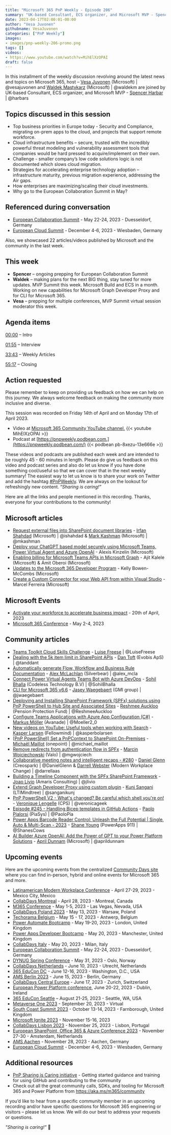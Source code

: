 ```yaml
---
title: "Microsoft 365 PnP Weekly - Episode 206"
summary: "UK-based Consultant, ECS organizer, and Microsoft MVP - Spencer Harbar, joins Microsoft’s Vesa Juvonen and Waldek Mastykarz in a discussion on infrastructure optimization, security and compliance priority, the European Collaboration Summit (ECS) plus 22 articles/videos."
date: 2023-04-17T02:00:01-00:00
author: "Vesa Juvonen"
githubname: VesaJuvonen
categories: ["PnP Weekly"]
images:
- images/pnp-weekly-206-promo.png
tags: []
videos:
- https://www.youtube.com/watch?v=MihElXzOPAI
draft: false
---
```

 
In this installment of the weekly discussion revolving around the latest news and topics on Microsoft 365, host – [Vesa Juvonen](http://twitter.com/vesajuvonen) (Microsoft) | @vesajuvonen and [Waldek Mastykarz](http://twitter.com/waldekm) (Microsoft) | @waldekm are joined by UK-based Consultant, ECS organizer, and Microsoft MVP - [Spencer Harbar](https://twitter.com/harbars) \| @harbars

## Topics discussed in this session

* Top business priorities in Europe today - Security and Compliance, migrating on-prem apps to the cloud, and projects that support remote workforce.
* Cloud infrastructure benefits – secure, trusted with the incredibly powerful threat modeling and vulnerability assessment tools that companies would be hard pressed to acquire/implement on their own.
* Challenge - smaller company’s low code solutions logic is not documented which slows cloud migration.
* Strategies for accelerating enterprise technology adoption – infrastructure maturity, previous migration experience, addressing the Air gaps.
* How enterprises are maximizing/scaling their cloud investments.
* Why go to the European Collaboration Summit in May?

## Referenced during conversation

* [European Collaboration Summit](https://www.collabsummit.eu/) - May 22-24, 2023 - Duesseldorf, Germany
* [European Cloud Summit](https://www.cloudsummit.eu/) - December 4-6, 2023 - Wiesbaden, Germany

Also, we showcased 22 articles/videos published by Microsoft and the community in the last week.

## This week

* **Spencer** – ongoing prepping for European Collaboration Summit
* **Waldek** – making plans for the next BIG thing, stay tuned for more updates. MVP Summit this week. Microsoft Build and ECS in a month. Working on new capabilities for Microsoft Graph Developer Proxy and for CLI for Microsoft 365.
* **Vesa** – prepping for multiple conferences, MVP Summit virtual session moderator this week.

## Agenda items

[00:00](https://youtu.be/MihElXzOPAI?t=0) – Intro

[01:55](https://youtu.be/MihElXzOPAI?t=115) – Interview

[33:43](https://youtu.be/MihElXzOPAI?t=2023) – Weekly Articles

[55:17](https://youtu.be/MihElXzOPAI?t=3317) – Closing

## Action requested

Please remember to keep on providing us feedback on how we can help on this journey. We always welcome feedback on making the community more inclusive and diverse.

This session was recorded on Friday 14th of April and on Monday 17th of April 2023.

*   Video at [Microsoft 365 Community YouTube channel.](https://aka.ms/m365pnp-videos)
    {{< youtube MihElXzOPAI >}}
*   Podcast at [https://pnpweekly.podbean.com.](https://pnpweekly.podbean.com/) 
    {{< podbean pb-8xezu-13e666e >}}

These videos and podcasts are published each week and are intended to be roughly 45 - 60 minutes in length.  Please do give us feedback on this video and podcast series and also do let us know if you have done something cool/useful so that we can cover that in the next weekly summary! The easiest way to let us know is to share your work on Twitter and add the hashtag [#PnPWeekly](https://twitter.com/search?q=%23pnpweekly). We are always on the lookout for refreshingly new content. “_Sharing is caring!”_ 

Here are all the links and people mentioned in this recording. Thanks, everyone for your contributions to the community!

## Microsoft articles

* [Request external files into SharePoint document libraries](https://techcommunity.microsoft.com/t5/microsoft-sharepoint-blog/request-external-files-into-sharepoint-document-libraries/ba-p/3791343) - [Irfan Shahdad](https://twitter.com/ishahdad) (Microsoft) | @ishahdad & [Mark Kashman](https://twitter.com/mkashman) (Microsoft) | @mkashman
* [Deploy your ChatGPT based model securely using Microsoft Teams, Power Virtual Agent and Azure OpenAI](https://devblogs.microsoft.com/microsoft365dev/deploy-your-chatgpt-based-model-securely-using-microsoft-teams-power-virtual-agent-and-azure-openai/) - Alexis Kinzelin (Microsoft)
* [Enabling billing for Microsoft Teams APIs in Microsoft Graph](https://devblogs.microsoft.com/microsoft365dev/enabling-billing-for-microsoft-teams-apis-in-microsoft-graph/) - Ajit Kalele (Microsoft) & Amit Oberoi (Microsoft)
* [Updates to the Microsoft 365 Developer Program](https://devblogs.microsoft.com/microsoft365dev/updates-to-the-microsoft-365-developer-program/) - Kelly Bowen-McCombs (Microsoft)
* [Create a Custom Connector for your Web API from within Visual Studio](https://powerapps.microsoft.com/blog/create-a-custom-connector-for-your-web-api-from-within-visual-studio/) - Marcel Ferreira (Microsoft)

## Microsoft Events

* [Activate your workforce to accelerate business impact](https://msvivasummit.eventcore.com/?ocid=cmmsrsdhi5a&culture=en-us&country=us) - 20th of April, 2023
* [Microsoft 365 Conference](https://m365conf.com/) - May 2-4, 2023

## Community articles

* [Teams Toolkit Cloud Skills Challenge](https://pnp.github.io/blog/post/teams-toolkit-cloudskills-challenge/) - [Luise Freese](https://twitter.com/LuiseFreese) | @LuiseFreese
* [Dealing with the 5k item limit in SharePoint APIs](https://pnp.github.io/blog/post/listview-threashold-apis/) - [Dan Toft](https://twitter.com/tanddant) (Evobis ApS) | @tanddant
* [Automatically generate Flow, Workflow and Business Rule Documentation](https://pnp.github.io/blog/post/automatically-generate-flow-workflow-business-rule-documentation/) - [Alex McLachlan](https://twitter.com/alex_mcla) (Silverbear) | @alex_mcla
* [Connect Power Virtual Agents Teams Bot with Azure DevOps](https://pnp.github.io/blog/post/connect-power-virtual-agents-with-devops/) - [Sohil Bhalla](https://twitter.com/SohilBhalla) (Codeless Technology B.V) | @SohilBhalla
* [CLI for Microsoft 365 v6.6](https://pnp.github.io/blog/cli-for-microsoft-365/cli-for-microsoft-365-v6-6/) - [Jasey Waegebaert](https://twitter.com/jwaegebaert) (GMI group) | @jwaegebaert
* [Deploying and Installing SharePoint Framework (SPFx) solutions using PnP PowerShell to Hub Site and Associated Sites](https://pnp.github.io/blog/post/deploy-spfx-in-hub-site-and-associated-sites/) - [Reshmee Auckloo](https://twitter.com/ReshmeeAuckloo) (Pension Protection Fund) | @ReshmeeAuckloo
* [Configure Teams Applications with Azure App Configuration (C#)](https://mmsharepoint.wordpress.com/2023/04/13/configure-teams-applications-with-azure-app-configuration-c/) - [Markus Möller](https://twitter.com/Moeller2_0) (Avanade) | @Moeller2_0
* [New videos on YouTube: Useful tools when working with Search](https://ms365thinking.blogspot.com/2023/04/new-videos-on-youtube-useful-tools-when.html) - [Kasper Larsen](https://twitter.com/kasperbolarsen) (Fellowmind) | @kasperbolarsen
* [[PnP PowerShell] Set a PnPContext to SharePoint On-Premises](https://michaelmaillot.github.io/tips/20230411-pnppowershell-spcontext-onprem/) - [Michaël Maillot](https://twitter.com/michael_maillot) (onepoint) | @michael_maillot
* [Remove redirects from authentication flow in SPFx](https://mgwdevcom.wordpress.com/2023/04/11/remove-redirects-from-authentication-flow-in-spfx/) - [Marcin Wojciechowski](https://twitter.com/mgwojciech) (Valo) | @mgwojciech
* [Collaborative meeting notes and intelligent recaps - #280](https://www.messagecentershow.com/e/collaborative-meeting-notes-and-intelligent-recaps-280/) - [Daniel Glenn](https://twitter.com/DanielGlenn) (Creospark) | @DanielGlenn & [Darrell Webster](https://twitter.com/darrellaas) (Modern Workplace Change) | @darrellaas
* [Building a Timeline Component with the SPFx SharePoint Framework](https://titolivio.eu/2023/04/09/building-a-timeline-component-with-the-spfx-sharepoint-framework/) - [Joao Livio](https://twitter.com/jlivio) (Amaris Consulting) | @jlivio
* [Extend Graph Developer Proxy using custom plugin](https://kunjsangani.com/2023/04/custom-plugin-graph-developer-proxy/) - [Kunj Sangani](https://twitter.com/sanganikunj) (LTIMindtree) | @sanganikunj
* [PnP PowerShell V2 - What's changed? Be careful which shell you're on!](https://www.youtube.com/watch?v=MaUzz1XXhzc) - [Veronique Lengelle](https://twitter.com/veronicageek) (CPS) | @veronicageek
* [Episode #245 - Handling Bicep templates in GitHub Actions](https://www.youtube.com/watch?v=KxN2q8w3ZbA) - [Paolo Pialorsi](https://twitter.com/PaoloPia) (PiaSys) | @PaoloPia
* [Power Apps Barcode Reader Control: Unleash the Full Potential | Single, Auto & Multi-Scan - 2023](https://www.youtube.com/watch?v=lMqYjOpRbRg) - [Shane Young](https://twitter.com/ShanesCows) (PowerApps 911) | @ShanesCows
* [AI Builder Azure OpenAI: Add the Power of GPT to your Power Platform Solutions](https://www.youtube.com/watch?v=HU73SvwSOTI) - [April Dunnam](https://twitter.com/aprildunnam) (Microsoft) | @aprildunnam

## Upcoming events

Here are the upcoming events from the centralized [Community Days site](https://communitydays.org/events?when=upcoming) where you can find in-person, hybrid and online events for Microsoft 365 and more.

* [Latinamerican Modern Workplace Conference](https://www.communitydays.org/event/2023-04-27/get-cslatam-conference-2023) - April 27-29, 2023 - Mexico City, Mexico
* [CollabDays Montreal](https://www.collabdays.org/2023-montreal/) - April 28, 2023 - Montreal, Canada
* [M365 Conference](https://m365conf.com/#!/) - May 1-5, 2023 - Las Vegas, Nevada, USA
* [CollabDays Poland 2023](https://www.communitydays.org/event/2023-05-13/collabdays-poland-2023) - May 13, 2023 - Warsaw, Poland
* [Techorama Belgium](https://www.techorama.be/) - May 15 - 17, 2023 - Antwerp, Belgium
* [Power Automate Bootcamp](https://www.communitydays.org/event/2023-05-19/power-automate-bootcamp-2023) - May 19-20, 2023 - London, United Kingdom
* [Power Apps Developer Bootcamp](https://www.communitydays.org/event/2023-05-20/power-apps-developer-bootcamp) - May 20, 2023 - Manchester, United Kingdom
* [CollabDays Italy](https://www.collabdays.org/2023-italy/) - May 20, 2023 - Milan, Italy
* [European Collaboration Summit](https://www.collabsummit.eu/) - May 22-24, 2023 - Duesseldorf, Germany
* [DYNUG Spring Conference](https://www.communitydays.org/event/2023-05-31/dynug-spring-conference) - May 31, 2023 - Oslo, Norway
* [CollabDays Netherlands](https://www.communitydays.org/event/2023-06-10/collabdays-netherlands-2023) - June 10, 2023 - Utrecht, Netherlands
* [365 EduCon DC](https://365educon.com/DC/) - June 12-16, 2023 - Washington, D.C., USA
* [AMS Berlin 2023](https://www.communitydays.org/event/2023-06-15/amsberlin-2023) - June 15, 2023 - Berlin, Germany
* [CollabDays Central Europe](https://www.collabdays.org/2023-ce/) - June 17, 2023 - Zurich, Switzerland
* [European Power Platform conference](https://www.sharepointeurope.com/european-power-platform-conference/), June 20-22, 2023 - Dublin, Ireland
* [365 EduCon Seattle](https://365educon.com/Seattle/) – August 21-25, 2023 - Seattle, WA, USA
* [Metaverse One 2023](https://www.communitydays.org/event/2023-09-20/metaverse-one-2023) - September 20, 2023 - Virtual
* [South Coast Summit 2023](https://www.southcoastsummit.com/) - October 13-14, 2023 - Farnborough, United Kingdom
* [Microsoft Ignite 2023](https://ignite.microsoft.com/) - November 15-16, 2023
* [CollabDays Lisbon 2023](https://www.collabdays.org/2023-lisbon/) - November 25, 2023 - Lisbon, Portugal
* [European SharePoint, Office 365 & Azure Conference 2023](https://www.sharepointeurope.com/) - November 27-30 - Amsterdam, Netherlands
* [AMS Aachen](https://www.communitydays.org/event/2023-11-28/ams-aachen) - November 28, 2023 - Aachen, Germany
* [European Cloud Summit](https://www.cloudsummit.eu/) - December 4-6, 2023 - Wiesbaden, Germany

## Additional resources

* [PnP Sharing is Caring initiative](https://aka.ms/sharing-is-caring) - Getting started guidance and training for using GitHub and contributing to the community
* Check out all the great community calls, SDKs, and tooling for Microsoft 365 and Power Platform from <https://aka.ms/m365/community>

If you’d like to hear from a specific community member in an upcoming recording and/or have specific questions for Microsoft 365 engineering or visitors – please let us know. We will do our best to address your requests or questions.

_"Sharing is caring!"_ 🧡

